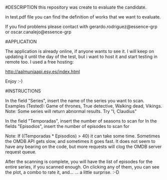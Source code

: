 #DESCRIPTION
this repository was create to evaluate the candidate.

in test.pdf file you can find the definition of works that we want to evaluate.


If you find problems please contact with gerardo.rodriguez@essence-grp or oscar.canalejo@essence-grp

#APPLICATION

The application is already online, if anyone wants to see it. I will keep on updating it until the
day of the test, but i want to host it and start testing in remote too. I used a free hosting:

http://aalmuniaapi.esy.es/index.html

Enjoy :-)

#INSTRUCTIONS

In the field "Series", insert the name of the series you want to scan.
Examples (Tested): Game of thrones, True detective, Walking dead, Vikings.
Note: Some series will return abnormal results. Try "I, Claudius"

In the field "Temporadas", insert the number of seasons to scan for
In the fields "Episodios", insert the number of episodes to scan for

Note: If ((Temporadas * Episodios) > 40) it can take some time. 
Sometimes the OMDB API gets slow, and sometimes it goes fast. It does
not seem to have any bearing on the code, but more requests will clog 
the OMDB server request queue.

After the scanning is complete, you will have the list of episodes
for the entire series, if you scanned enough. On clicking any of
them, you can see the plot, a combo to rate it, and...
... a little surprise. :-D